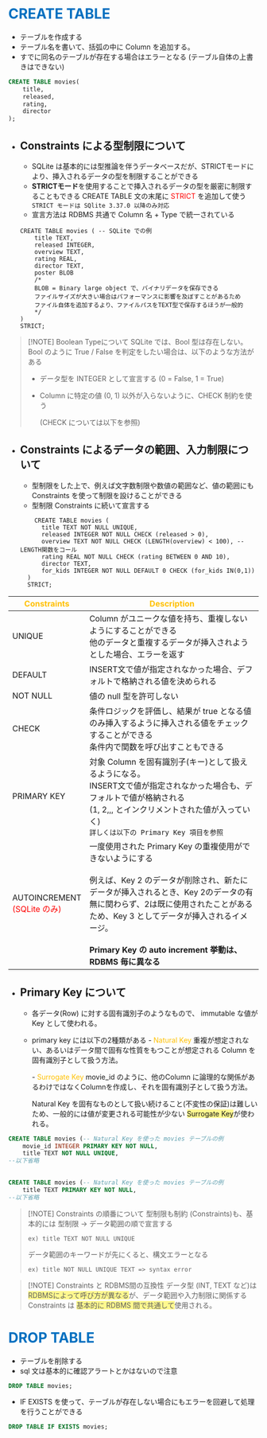 
# <font color="#0070c0">CREATE TABLE</font>
- テーブルを作成する
- テーブル名を書いて、括弧の中に Column を追加する。
- すでに同名のテーブルが存在する場合はエラーとなる (テーブル自体の上書きはできない)

```sql
CREATE TABLE movies(
	title,
	released,
	rating,
	director
);
```

- ## Constraints による型制限について

	- SQLite は基本的には型推論を伴うデータベースだが、STRICTモードにより、挿入されるデータの型を制限することができる
	- **STRICTモード**を使用することで挿入されるデータの型を厳密に制限することもできる
	  CREATE TABLE 文の末尾に <font color="#ff0000">STRICT</font> を追加して使う
		  `STRICT モードは SQlite 3.37.0 以降のみ対応`
	-  宣言方法は RDBMS 共通で Column 名 + Type で統一されている

	```sqlite
	CREATE TABLE movies ( -- SQLite での例
		title TEXT,
		released INTEGER,
		overview TEXT,
		rating REAL,
		director TEXT,
		poster BLOB
		/* 
		BLOB = Binary large object で、バイナリデータを保存できる
		ファイルサイズが大きい場合はパフォーマンスに影響を及ぼすことがあるため
		ファイル自体を追加するより、ファイルパスをTEXT型で保存するほうが一般的
		*/
	)
	STRICT;
	```

> [!NOTE] Boolean Typeについて
> SQLite では、Bool 型は存在しない。
> Bool のように True / False を判定をしたい場合は、以下のような方法がある
>  -  データ型を INTEGER として宣言する (0 = False, 1 = True)
>  - Column に特定の値 (0, 1) 以外が入らないように、CHECK 制約を使う
>    
>    (CHECK については以下を参照)


- ## Constraints によるデータの範囲、入力制限について

	- 型制限をした上で、例えば文字数制限や数値の範囲など、値の範囲にも Constraints を使って制限を設けることができる
	- 型制限 Constraints に続いて宣言する
  ```sqlite
	  CREATE TABLE movies (
		title TEXT NOT NULL UNIQUE,
		released INTEGER NOT NULL CHECK (released > 0),
		overview TEXT NOT NULL CHECK (LENGTH(overview) < 100), --LENGTH関数をコール
		rating REAL NOT NULL CHECK (rating BETWEEN 0 AND 10),
		director TEXT,
		for_kids INTEGER NOT NULL DEFAULT 0 CHECK (for_kids IN(0,1))
	)
	STRICT;
	```


| <font color="#ffc000">Constraints</font>                  | <font color="#ffc000">Description</font>                                                                                                                                                         |
| --------------------------------------------------------- | ------------------------------------------------------------------------------------------------------------------------------------------------------------------------------------------------ |
| UNIQUE                                                    | Column がユニークな値を持ち、重複しないようにすることができる<br>他のデータと重複するデータが挿入されようとした場合、エラーを返す                                                                                                                           |
| DEFAULT                                                   | INSERT文で値が指定されなかった場合、デフォルトで格納される値を決められる                                                                                                                                                          |
| NOT NULL                                                  | 値の null 型を許可しない                                                                                                                                                                                  |
| CHECK                                                     | 条件ロジックを評価し、結果が true となる値のみ挿入するように挿入される値をチェックすることができる<br>条件内で関数を呼び出すこともできる                                                                                                                        |
| PRIMARY KEY                                               | 対象 Column を固有識別子(キー)として扱えるようになる。<br>INSERT文で値が指定されなかった場合も、デフォルトで値が格納される<br> (1, 2,,, とインクリメントされた値が入っていく)<br>    `詳しくは以下の Primary Key 項目を参照`                                                      |
| AUTOINCREMENT<br><font color="#ff0000">(SQLite のみ)</font> | 一度使用された Primary Key の重複使用ができないようにする<br><br>例えば、Key 2 のデータが削除され、新たにデータが挿入されるとき、Key 2のデータの有無に関わらず、2は既に使用されたことがあるため、Key 3 としてデータが挿入されるイメージ。<br><br>**Primary Key の auto increment 挙動は、RDBMS 毎に異なる** |

- ## Primary Key について

	- 各データ(Row) に対する固有識別子のようなもので、 immutable な値が Key として使われる。
	- primary key には以下の2種類がある
		\- <font color="#ffc000">Natural Key</font>
			重複が想定されない、あるいはデータ間で固有な性質をもつことが想定される Column を固有識別子として扱う方法。
			
		\- <font color="#ffc000">Surrogate Key</font>
			movie_id のように、他のColumn に論理的な関係があるわけではなくColumnを作成し、それを固有識別子として扱う方法。
			
		Natural Key を固有なものとして扱い続けること(不変性の保証)は難しいため、一般的には値が変更される可能性が少ない <span style="background:#fff88f">Surrogate Key</span>が使われる。

```sql
CREATE TABLE movies (-- Natural Key を使った movies テーブルの例
	movie_id INTEGER PRIMARY KEY NOT NULL,  
	title TEXT NOT NULL UNIQUE,
--以下省略

	
CREATE TABLE movies (-- Natural Key を使った movies テーブルの例
	title TEXT PRIMARY KEY NOT NULL, 
--以下省略
```


> [!NOTE] Constraints の順番について
> 型制限も制約 (Constraints)も、基本的には 型制限 → データ範囲の順で宣言する
> 
> `ex) title TEXT NOT NULL UNIQUE`
> 
> データ範囲のキーワードが先にくると、構文エラーとなる
> 
> `ex) title NOT NULL UNIQUE TEXT => syntax error`


> [!NOTE] Constraints と RDBMS間の互換性
> データ型 (INT, TEXT など)は<span style="background:#fff88f">RDBMSによって呼び方が異なる</span>が、データ範囲や入力制限に関係する Constraints は <span style="background:#fff88f">基本的に RDBMS 間で共通して</span>使用される。

# <font color="#0070c0">DROP TABLE</font>
- テーブルを削除する
- sql 文は基本的に確認アラートとかはないので注意

```sql
DROP TABLE movies;
```

- IF EXISTS を使って、テーブルが存在しない場合にもエラーを回避して処理を行うことができる

```sql
DROP TABLE IF EXISTS movies;
```

